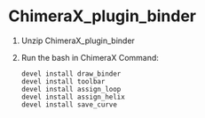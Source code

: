 # ChimeraX_plugin_binder
1. Unzip ChimeraX_plugin_binder
2. Run the bash in ChimeraX Command:
   
   ```
   devel install draw_binder
   devel install toolbar 
   devel install assign_loop
   devel install assign_helix
   devel install save_curve 
   ```
